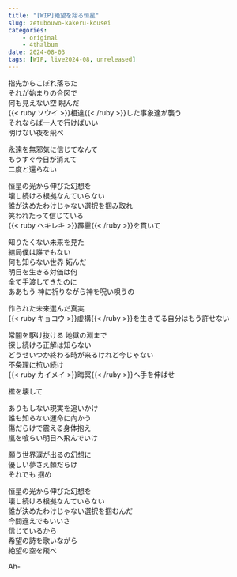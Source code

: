 ```yaml
---
title: "[WIP]絶望を翔る恒星"
slug: zetubouwo-kakeru-kousei
categories:
    - original
    - 4thalbum
date: 2024-08-03
tags: [WIP, live2024-08, unreleased]
---
```


指先からこぼれ落ちた  
それが始まりの合図で  
何も見えない空 睨んだ  
{{< ruby ソウイ >}}相違{{< /ruby >}}した事象達が襲う  
それならば一人で行けばいい  
明けない夜を飛べ  

永遠を無邪気に信じてなんて  
もうすぐ今日が消えて  
二度と還らない  

恒星の光から伸びた幻想を  
壊し続けろ根拠なんていらない  
誰が決めたわけじゃない選択を掴み取れ  
笑われたって信じている  
{{< ruby ヘキレキ >}}霹靂{{< /ruby >}}を貫いて  

知りたくない未来を見た  
結局僕は誰でもない  
何も知らない世界 妬んだ  
明日を生きる対価は何  
全て手渡してきたのに  
ああもう 神に祈りながら神を呪い唄うの  

作られた未来選んだ真実  
{{< ruby キョコウ >}}虚構{{< /ruby >}}を生きてる自分はもう許せない  

常闇を駆け抜ける 地獄の淵まで  
探し続けろ正解は知らない  
どうせいつか終わる時が来るけれど今じゃない  
不条理に抗い続け  
{{< ruby カイメイ >}}晦冥{{< /ruby >}}へ手を伸ばせ  

檻を壊して  

ありもしない現実を追いかけ  
誰も知らない運命に向かう  
傷だらけで震える身体抱え  
嵐を喰らい明日へ飛んでいけ  

願う世界涙が出るの幻想に  
優しい夢さえ棘だらけ  
それでも 掴め  

恒星の光から伸びた幻想を  
壊し続けろ根拠なんていらない  
誰が決めたわけじゃない選択を掴むんだ  
今間違えでもいいさ  
信じているから  
希望の詩を歌いながら  
絶望の空を飛べ  

Ah-  